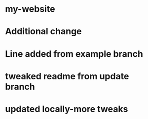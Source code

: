 # my-website

# Additional change

# Line added from example branch

# tweaked readme from update branch

# updated locally-more tweaks
